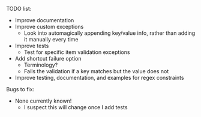 
TODO list:
- Improve documentation
- Improve custom exceptions
	- Look into automagically appending key/value info, rather than adding it manually every time
- Improve tests
	- Test for specific item validation exceptions
- Add shortcut failure option
	- Terminology?
	- Fails the validation if a key matches but the value does not
- Improve testing, documentation, and examples for regex constraints

Bugs to fix:
- None currently known!
	- I suspect this will change once I add tests
